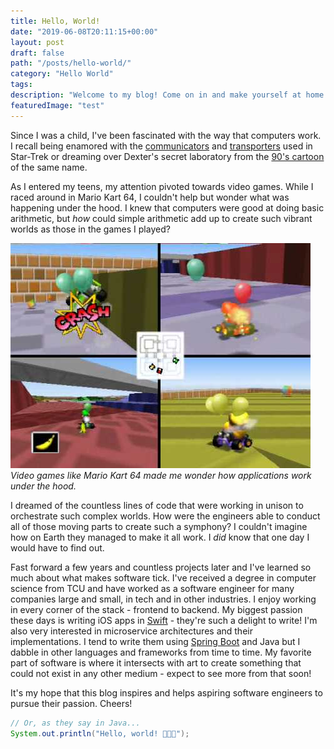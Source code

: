 ```yaml
---
title: Hello, World!
date: "2019-06-08T20:11:15+00:00"
layout: post
draft: false
path: "/posts/hello-world/"
category: "Hello World"
tags:
description: "Welcome to my blog! Come on in and make yourself at home."
featuredImage: "test"
---
```


Since I was a child, I've been fascinated with the way that computers work. I recall being enamored with the [communicators](https://en.wikipedia.org/wiki/Communicator_(Star_Trek)) and [transporters](https://en.wikipedia.org/wiki/Transporter_(Star_Trek)) used in Star-Trek or dreaming over Dexter's secret laboratory from the [90's cartoon](https://en.wikipedia.org/wiki/Dexter%27s_Laboratory) of the same name.

As I entered my teens, my attention pivoted towards video games. While I raced around in Mario Kart 64, I couldn't help but wonder what was happening under the hood. I knew that computers were good at doing basic arithmetic, but *how* could simple arithmetic add up to create such vibrant worlds as those in the games I played?

![Mario Kart 64](./mk64.jpg)
*Video games like Mario Kart 64 made me wonder how applications work under the hood.*

I dreamed of the countless lines of code that were working in unison to orchestrate such complex worlds. How were the engineers able to conduct all of those moving parts to create such a symphony? I couldn't imagine how on Earth they managed to make it all work. I *did* know that one day I would have to find out.

Fast forward a few years and countless projects later and I've learned so much about what makes software tick. I've received a degree in computer science from TCU and have worked as a software engineer for many companies large and small, in tech and in other industries. I enjoy working in every corner of the stack - frontend to backend. My biggest passion these days is  writing iOS apps in [Swift](https://developer.apple.com/swift/) - they're such a delight to write! I'm also very interested in microservice architectures and their implementations. I tend to write them using [Spring Boot](https://spring.io/projects/spring-boot) and Java but I dabble in other languages and frameworks from time to time. My favorite part of software is where it intersects with art to create something that could not exist in any other medium - expect to see more from that soon!

It's my hope that this blog inspires and helps aspiring software engineers to pursue their passion. Cheers!

```java
// Or, as they say in Java...
System.out.println("Hello, world! 🎉🍾🎊");
```
